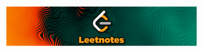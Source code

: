 ![Leetnotes Banner](https://raw.githubusercontent.com/kylecurtis/leetnotes/refs/heads/main/assets/Leetnotes-Banner.png)
